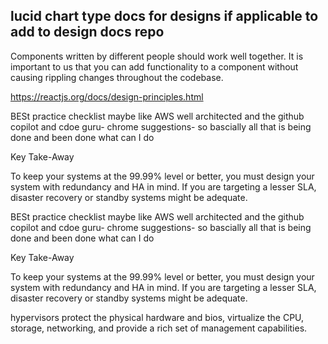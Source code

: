 ## lucid chart type docs for designs if applicable to add to design docs repo
Components written by different people should work well together. It is important to us that you can add functionality to a component without causing rippling changes throughout the codebase.

https://reactjs.org/docs/design-principles.html

BESt practice checklist maybe like AWS well architected and the github copilot and cdoe guru- chrome suggestions- so bascially all that is being done and been done what can I do 


Key Take-Away

To keep your systems at the 99.99% level or better, you must design your system with redundancy and HA in mind. If you are targeting a lesser SLA, disaster recovery or standby systems might be adequate.



BESt practice checklist maybe like AWS well architected and the github copilot and cdoe guru- chrome suggestions- so bascially all that is being done and been done what can I do 


Key Take-Away

To keep your systems at the 99.99% level or better, you must design your system with redundancy and HA in mind. If you are targeting a lesser SLA, disaster recovery or standby systems might be adequate.



hypervisors protect the physical hardware and bios, virtualize the CPU, storage, networking, and provide a rich set of management capabilities. 
